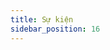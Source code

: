 ```yaml
---
title: Sự kiện
sidebar_position: 16
---
```


<!-- dantri-su-kien:START -->
<!-- dantri-su-kien:END -->
